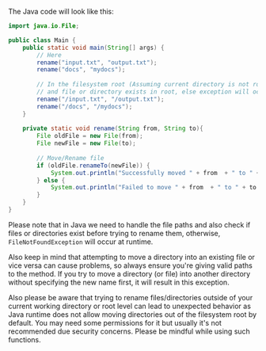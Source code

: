 The Java code will look like this:

```java
import java.io.File;

public class Main {
    public static void main(String[] args) {
        // Here
        rename("input.txt", "output.txt");
        rename("docs", "mydocs");
        
        // In the filesystem root (Assuming current directory is not root, 
        // and file or directory exists in root, else exception will occur)
        rename("/input.txt", "/output.txt");
        rename("/docs", "/mydocs");
    }
    
    private static void rename(String from, String to){
        File oldFile = new File(from);
        File newFile = new File(to);
        
        // Move/Rename file
        if (oldFile.renameTo(newFile)) {
            System.out.println("Successfully moved " + from  + " to " + to);
        } else {
            System.out.println("Failed to move " + from  + " to " + to );
        }    
    }
}
```
Please note that in Java we need to handle the file paths and also check if files or directories exist before trying to rename them, otherwise, `FileNotFoundException` will occur at runtime. 

Also keep in mind that attempting to move a directory into an existing file or vice versa can cause problems, so always ensure you're giving valid paths to the method. If you try to move a directory (or file) into another directory without specifying the new name first, it will result in this exception. 

Also please be aware that trying to rename files/directories outside of your current working directory or root level can lead to unexpected behavior as Java runtime does not allow moving directories out of the filesystem root by default. You may need some permissions for it but usually it's not recommended due security concerns. Please be mindful while using such functions.


